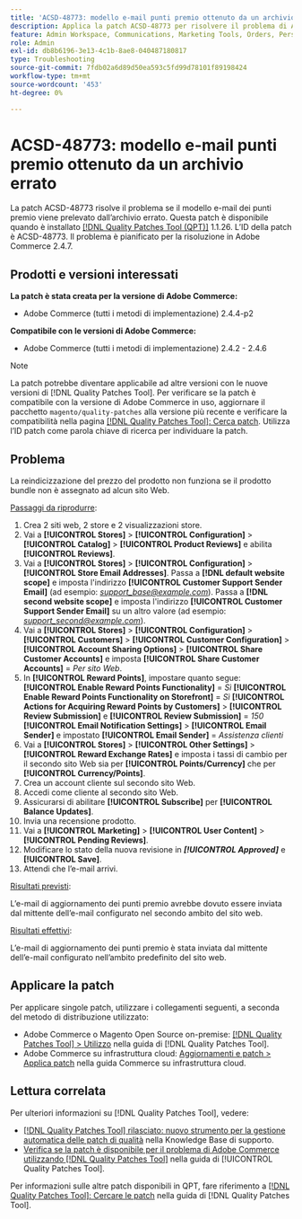 ```yaml
---
title: 'ACSD-48773: modello e-mail punti premio ottenuto da un archivio errato'
description: Applica la patch ACSD-48773 per risolvere il problema di Adobe Commerce per cui il modello e-mail dei punti premio viene prelevato dallo store errato.
feature: Admin Workspace, Communications, Marketing Tools, Orders, Personalization, Rewards
role: Admin
exl-id: db8b6196-3e13-4c1b-8ae8-040487180817
type: Troubleshooting
source-git-commit: 7fdb02a6d89d50ea593c5fd99d78101f89198424
workflow-type: tm+mt
source-wordcount: '453'
ht-degree: 0%

---
```


# ACSD-48773: modello e-mail punti premio ottenuto da un archivio errato

La patch ACSD-48773 risolve il problema se il modello e-mail dei punti premio viene prelevato dall’archivio errato. Questa patch è disponibile quando è installato [[!DNL Quality Patches Tool (QPT)]](https://experienceleague.adobe.com/en/docs/commerce-operations/tools/quality-patches-tool/quality-patches-tool-to-self-serve-quality-patches) 1.1.26. L’ID della patch è ACSD-48773. Il problema è pianificato per la risoluzione in Adobe Commerce 2.4.7.

## Prodotti e versioni interessati

**La patch è stata creata per la versione di Adobe Commerce:**

* Adobe Commerce (tutti i metodi di implementazione) 2.4.4-p2

**Compatibile con le versioni di Adobe Commerce:**

* Adobe Commerce (tutti i metodi di implementazione) 2.4.2 - 2.4.6

>[!NOTE]
>
>La patch potrebbe diventare applicabile ad altre versioni con le nuove versioni di [!DNL Quality Patches Tool]. Per verificare se la patch è compatibile con la versione di Adobe Commerce in uso, aggiornare il pacchetto `magento/quality-patches` alla versione più recente e verificare la compatibilità nella pagina [[!DNL Quality Patches Tool]: Cerca patch](https://experienceleague.adobe.com/tools/commerce-quality-patches/index.html). Utilizza l’ID patch come parola chiave di ricerca per individuare la patch.

## Problema

La reindicizzazione del prezzo del prodotto non funziona se il prodotto bundle non è assegnato ad alcun sito Web.

<u>Passaggi da riprodurre</u>:

1. Crea 2 siti web, 2 store e 2 visualizzazioni store.
1. Vai a **[!UICONTROL Stores]** > **[!UICONTROL Configuration]** > **[!UICONTROL Catalog]** > **[!UICONTROL Product Reviews]** e abilita **[!UICONTROL Reviews]**.
1. Vai a **[!UICONTROL Stores]** > **[!UICONTROL Configuration]** > **[!UICONTROL Store Email Addresses]**.
Passa a **[!DNL default website scope]** e imposta l&#39;indirizzo **[!UICONTROL Customer Support Sender Email]** (ad esempio: *support_base@example.com*).
Passa a **[!DNL second website scope]** e imposta l&#39;indirizzo **[!UICONTROL Customer Support Sender Email]** su un altro valore (ad esempio: *support_second@example.com*).
1. Vai a **[!UICONTROL Stores]** > **[!UICONTROL Configuration]** > **[!UICONTROL Customers]** > **[!UICONTROL Customer Configuration]** > **[!UICONTROL Account Sharing Options]** > **[!UICONTROL Share Customer Accounts]** e imposta **[!UICONTROL Share Customer Accounts]** = *Per sito Web*.
1. In **[!UICONTROL Reward Points]**, impostare quanto segue:
   **[!UICONTROL Enable Reward Points Functionality]** = *Sì*
   **[!UICONTROL Enable Reward Points Functionality on Storefront]** = *Sì*
   **[!UICONTROL Actions for Acquiring Reward Points by Customers]** > **[!UICONTROL Review Submission]** e **[!UICONTROL Review Submission]** = *150*
   **[!UICONTROL Email Notification Settings]** > **[!UICONTROL Email Sender]** e impostato **[!UICONTROL Email Sender]** = *Assistenza clienti*
1. Vai a **[!UICONTROL Stores]** > **[!UICONTROL Other Settings]** > **[!UICONTROL Reward Exchange Rates]** e imposta i tassi di cambio per il secondo sito Web sia per **[!UICONTROL Points/Currency]** che per **[!UICONTROL Currency/Points]**.
1. Crea un account cliente sul secondo sito Web.
1. Accedi come cliente al secondo sito Web.
1. Assicurarsi di abilitare **[!UICONTROL Subscribe]** per **[!UICONTROL Balance Updates]**.
1. Invia una recensione prodotto.
1. Vai a **[!UICONTROL Marketing]** > **[!UICONTROL User Content]** > **[!UICONTROL Pending Reviews]**.
1. Modificare lo stato della nuova revisione in ***[!UICONTROL Approved]*** e **[!UICONTROL Save]**.
1. Attendi che l’e-mail arrivi.

<u>Risultati previsti</u>:

L’e-mail di aggiornamento dei punti premio avrebbe dovuto essere inviata dal mittente dell’e-mail configurato nel secondo ambito del sito web.

<u>Risultati effettivi</u>:

L’e-mail di aggiornamento dei punti premio è stata inviata dal mittente dell’e-mail configurato nell’ambito predefinito del sito web.

## Applicare la patch

Per applicare singole patch, utilizzare i collegamenti seguenti, a seconda del metodo di distribuzione utilizzato:

* Adobe Commerce o Magento Open Source on-premise: [[!DNL Quality Patches Tool] > Utilizzo](/help/tools/quality-patches-tool/usage.md) nella guida di [!DNL Quality Patches Tool].
* Adobe Commerce su infrastruttura cloud: [Aggiornamenti e patch > Applica patch](https://experienceleague.adobe.com/docs/commerce-cloud-service/user-guide/develop/upgrade/apply-patches.html) nella guida Commerce su infrastruttura cloud.

## Lettura correlata

Per ulteriori informazioni su [!DNL Quality Patches Tool], vedere:

* [[!DNL Quality Patches Tool] rilasciato: nuovo strumento per la gestione automatica delle patch di qualità](https://experienceleague.adobe.com/en/docs/commerce-operations/tools/quality-patches-tool/quality-patches-tool-to-self-serve-quality-patches) nella Knowledge Base di supporto.
* [Verifica se la patch è disponibile per il problema di Adobe Commerce utilizzando  [!DNL Quality Patches Tool]](/help/tools/quality-patches-tool/patches-available-in-qpt/check-patch-for-magento-issue-with-magento-quality-patches.md) nella guida di [!UICONTROL Quality Patches Tool].


Per informazioni sulle altre patch disponibili in QPT, fare riferimento a [[!DNL Quality Patches Tool]: Cercare le patch](https://experienceleague.adobe.com/tools/commerce-quality-patches/index.html) nella guida di [!DNL Quality Patches Tool].
